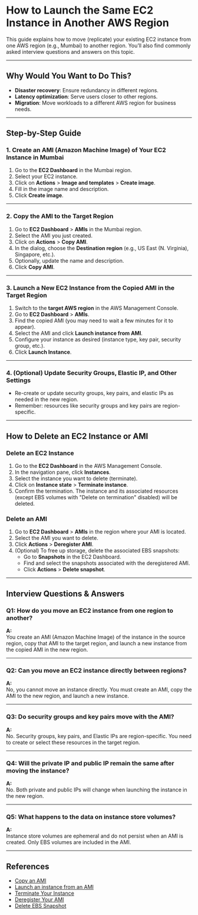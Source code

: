 # How to Launch the Same EC2 Instance in Another AWS Region

This guide explains how to move (replicate) your existing EC2 instance from one AWS region (e.g., Mumbai) to another region. You’ll also find commonly asked interview questions and answers on this topic.

---

## Why Would You Want to Do This?
- **Disaster recovery**: Ensure redundancy in different regions.
- **Latency optimization**: Serve users closer to other regions.
- **Migration**: Move workloads to a different AWS region for business needs.

---

## Step-by-Step Guide

### 1. Create an AMI (Amazon Machine Image) of Your EC2 Instance in Mumbai

1. Go to the **EC2 Dashboard** in the Mumbai region.
2. Select your EC2 instance.
3. Click on **Actions** > **Image and templates** > **Create image**.
4. Fill in the image name and description.
5. Click **Create image**.

---

### 2. Copy the AMI to the Target Region

1. Go to **EC2 Dashboard** > **AMIs** in the Mumbai region.
2. Select the AMI you just created.
3. Click on **Actions** > **Copy AMI**.
4. In the dialog, choose the **Destination region** (e.g., US East (N. Virginia), Singapore, etc.).
5. Optionally, update the name and description.
6. Click **Copy AMI**.

---

### 3. Launch a New EC2 Instance from the Copied AMI in the Target Region

1. Switch to the **target AWS region** in the AWS Management Console.
2. Go to **EC2 Dashboard** > **AMIs**.
3. Find the copied AMI (you may need to wait a few minutes for it to appear).
4. Select the AMI and click **Launch instance from AMI**.
5. Configure your instance as desired (instance type, key pair, security group, etc.).
6. Click **Launch Instance**.

---

### 4. (Optional) Update Security Groups, Elastic IP, and Other Settings

- Re-create or update security groups, key pairs, and elastic IPs as needed in the new region.
- Remember: resources like security groups and key pairs are region-specific.

---

## How to Delete an EC2 Instance or AMI

### Delete an EC2 Instance

1. Go to the **EC2 Dashboard** in the AWS Management Console.
2. In the navigation pane, click **Instances**.
3. Select the instance you want to delete (terminate).
4. Click on **Instance state** > **Terminate instance**.
5. Confirm the termination. The instance and its associated resources (except EBS volumes with "Delete on termination" disabled) will be deleted.

### Delete an AMI

1. Go to **EC2 Dashboard** > **AMIs** in the region where your AMI is located.
2. Select the AMI you want to delete.
3. Click **Actions** > **Deregister AMI**.
4. (Optional) To free up storage, delete the associated EBS snapshots:
    - Go to **Snapshots** in the EC2 Dashboard.
    - Find and select the snapshots associated with the deregistered AMI.
    - Click **Actions** > **Delete snapshot**.

---

## Interview Questions & Answers

### Q1: How do you move an EC2 instance from one region to another?
**A:**  
You create an AMI (Amazon Machine Image) of the instance in the source region, copy that AMI to the target region, and launch a new instance from the copied AMI in the new region.

---

### Q2: Can you move an EC2 instance directly between regions?
**A:**  
No, you cannot move an instance directly. You must create an AMI, copy the AMI to the new region, and launch a new instance.

---

### Q3: Do security groups and key pairs move with the AMI?
**A:**  
No. Security groups, key pairs, and Elastic IPs are region-specific. You need to create or select these resources in the target region.

---

### Q4: Will the private IP and public IP remain the same after moving the instance?
**A:**  
No. Both private and public IPs will change when launching the instance in the new region.

---

### Q5: What happens to the data on instance store volumes?
**A:**  
Instance store volumes are ephemeral and do not persist when an AMI is created. Only EBS volumes are included in the AMI.

---

## References

- [Copy an AMI](https://docs.aws.amazon.com/AWSEC2/latest/UserGuide/CopyingAMIs.html)
- [Launch an instance from an AMI](https://docs.aws.amazon.com/AWSEC2/latest/UserGuide/launching-instance.html)
- [Terminate Your Instance](https://docs.aws.amazon.com/AWSEC2/latest/UserGuide/terminating-instances.html)
- [Deregister Your AMI](https://docs.aws.amazon.com/AWSEC2/latest/UserGuide/deregister-ami.html)
- [Delete EBS Snapshot](https://docs.aws.amazon.com/AWSEC2/latest/UserGuide/ebs-deleting-snapshot.html)
